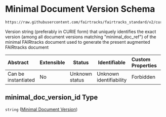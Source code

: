# Minimal Document Version Schema

```txt
https://raw.githubusercontent.com/fairtracks/fairtracks_standard/v2/current/json/schema/fairtracks.schema.json#/properties/document/properties/augmented_from/properties/minimal_doc_version_id
```

Version string (preferably in CURIE form) that uniquely identifies the exact version (among all document versions matching "minimal_doc_ref") of the minimal FAIRtracks document used to generate the present augmented FAIRtracks document 


| Abstract            | Extensible | Status         | Identifiable            | Custom Properties | Additional Properties | Access Restrictions | Defined In                                                                               |
| :------------------ | ---------- | -------------- | ----------------------- | :---------------- | --------------------- | ------------------- | ---------------------------------------------------------------------------------------- |
| Can be instantiated | No         | Unknown status | Unknown identifiability | Forbidden         | Allowed               | none                | [fairtracks.schema.json\*](../json/schema/fairtracks.schema.json "open original schema") |

## minimal_doc_version_id Type

`string` ([Minimal Document Version](fairtracks-properties-document-info-properties-augmented-from-properties-minimal-document-version.md))
